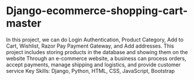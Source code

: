 # Django-ecommerce-shopping-cart-master
In this project, we can do Login Authentication, Product Category, Add to Cart, Wishlist, Razor
Pay Payment Gateway, and Add addresses.
This project includes storing products in the database and showing them on the website
Through an e-commerce website, a business can process orders, accept payments, manage
shipping and logistics, and provide customer service
Key Skills: Django, Python, HTML, CSS, JavaScript, Bootstrap
